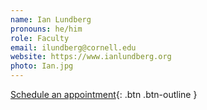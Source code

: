 ```yaml
---
name: Ian Lundberg
pronouns: he/him
role: Faculty
email: ilundberg@cornell.edu
website: https://www.ianlundberg.org
photo: Ian.jpg
---
```


[Schedule an appointment](https://calendly.com/ianlundberg/office-hours?month=2023-01){: .btn .btn-outline }


